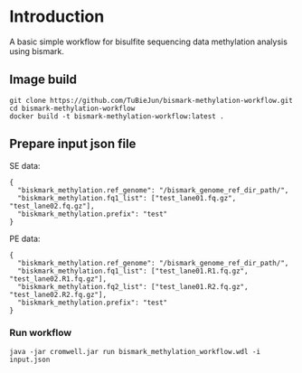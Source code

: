 # Introduction
A basic simple workflow for bisulfite sequencing data methylation analysis using bismark.
## Image build
```
git clone https://github.com/TuBieJun/bismark-methylation-workflow.git
cd bismark-methylation-workflow
docker build -t bismark-methylation-workflow:latest .
```
## Prepare input json file
SE data:
```
{
  "biskmark_methylation.ref_genome": "/bismark_genome_ref_dir_path/",
  "biskmark_methylation.fq1_list": ["test_lane01.fq.gz", "test_lane02.fq.gz"],
  "biskmark_methylation.prefix": "test"
}
```
PE data:
```
{
  "biskmark_methylation.ref_genome": "/bismark_genome_ref_dir_path/",
  "biskmark_methylation.fq1_list": ["test_lane01.R1.fq.gz", "test_lane02.R1.fq.gz"],
  "biskmark_methylation.fq2_list": ["test_lane01.R2.fq.gz", "test_lane02.R2.fq.gz"],
  "biskmark_methylation.prefix": "test"
}
```
### Run workflow
```
java -jar cromwell.jar run bismark_methylation_workflow.wdl -i input.json
```